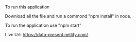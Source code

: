 To run this application

Download all the file and run a commond "npm install" in node.

To run the application use "npm start"
 
Live Url: https://data-present.netlify.com/
